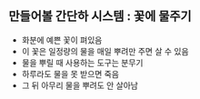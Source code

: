 ## 만들어볼 간단하 시스템 : 꽃에 물주기
- 화분에 예쁜 꽃이 펴있음
- 이 꽃은 일정량의 물을 매일 뿌려만 주면 살 수 있음
- 물을 뿌릴 때 사용하는 도구는 분무기
- 하루라도 물을 못 받으면 죽음
- 그 뒤 아무리 물을 뿌려도 안 살아남

